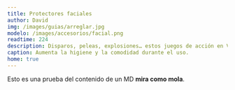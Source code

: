 ```yaml
---
title: Protectores faciales
author: David
img: /images/guias/arreglar.jpg
modelo: /images/accesorios/facial.png
readtime: 224
description: Disparos, peleas, explosiones… estos juegos de acción en VR no te dejarán descansar.
caption: Aumenta la higiene y la comodidad durante el uso.
home: true
---
```

Esto es una prueba del contenido de un MD **mira como mola**.